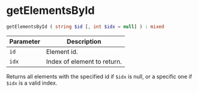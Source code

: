 # getElementsById

```php
getElementsById ( string $id [, int $idx = null] ) : mixed
```

| Parameter | Description
| --------- | -----------
| `id`      | Element id.
| `idx`     | Index of element to return.

Returns all elements with the specified id if `$idx` is null, or a specific one if `$idx` is a valid index.